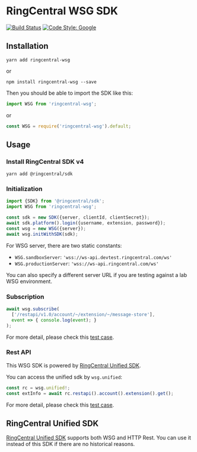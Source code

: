 # RingCentral WSG SDK

[![Build Status](https://travis-ci.org/ringcentral/ringcentral-wsg-ts.svg?branch=master)](https://travis-ci.org/ringcentral/ringcentral-wsg-ts)
[![Code Style: Google](https://img.shields.io/badge/code%20style-google-blueviolet.svg)](https://github.com/google/gts)


## Installation

```
yarn add ringcentral-wsg
```

or

```
npm install ringcentral-wsg --save
```

Then you should be able to import the SDK like this:

```ts
import WSG from 'ringcentral-wsg';
```

or

```js
const WSG = require('ringcentral-wsg').default;
```


## Usage

### Install RingCentral SDK v4

```
yarn add @ringcentral/sdk
```

### Initialization

```ts
import {SDK} from '@ringcentral/sdk';
import WSG from 'ringcentral-wsg';

const sdk = new SDK({server, clientId, clientSecret});
await sdk.platform().login({username, extension, password});
const wsg = new WSG({server});
await wsg.initWithSDK(sdk);
```

For WSG server, there are two static constants:

- `WSG.sandboxServer`: `'wss://ws-api.devtest.ringcentral.com/ws'`
- `WSG.productionServer`: `'wss://ws-api.ringcentral.com/ws'`

You can also specify a different server URL if you are testing against a lab WSG environment.

### Subscription

```ts
await wsg.subscribe(
  ['/restapi/v1.0/account/~/extension/~/message-store'],
  event => { console.log(event); }
);
```

For more detail, please check this [test case](./test/subscription.spec.ts).


### Rest API

This WSG SDK is powered by [RingCentral Unified SDK](https://github.com/ringcentral/ringcentral-unified-ts).

You can access the unified sdk by `wsg.unified`:

```ts
const rc = wsg.unified!;
const extInfo = await rc.restapi().account().extension().get();
```

For more detail, please check this [test case](./test/rest.spec.ts).


## RingCentral Unified SDK

[RingCentral Unified SDK](https://github.com/ringcentral/ringcentral-unified-ts) supports both WSG and HTTP Rest.
You can use it instead of this SDK if there are no historical reasons.
